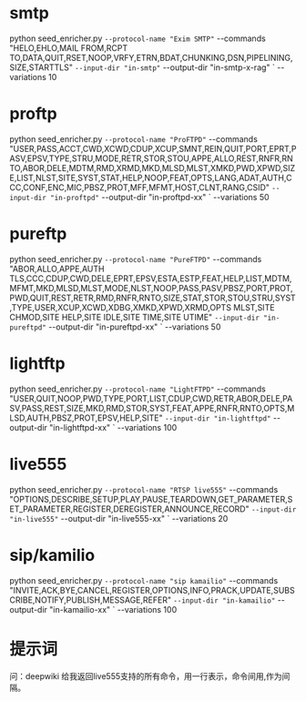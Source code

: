 # smtp
python seed_enricher.py `
    --protocol-name "Exim SMTP" `
    --commands "HELO,EHLO,MAIL FROM,RCPT TO,DATA,QUIT,RSET,NOOP,VRFY,ETRN,BDAT,CHUNKING,DSN,PIPELINING,SIZE,STARTTLS" `
    --input-dir "in-smtp" `
    --output-dir "in-smtp-x-rag" `
    --variations 10


# proftp
python seed_enricher.py `
    --protocol-name "ProFTPD" `
    --commands "USER,PASS,ACCT,CWD,XCWD,CDUP,XCUP,SMNT,REIN,QUIT,PORT,EPRT,PASV,EPSV,TYPE,STRU,MODE,RETR,STOR,STOU,APPE,ALLO,REST,RNFR,RNTO,ABOR,DELE,MDTM,RMD,XRMD,MKD,MLSD,MLST,XMKD,PWD,XPWD,SIZE,LIST,NLST,SITE,SYST,STAT,HELP,NOOP,FEAT,OPTS,LANG,ADAT,AUTH,CCC,CONF,ENC,MIC,PBSZ,PROT,MFF,MFMT,HOST,CLNT,RANG,CSID" `
    --input-dir "in-proftpd" `
    --output-dir "in-proftpd-xx" `
    --variations 50


# pureftp
python seed_enricher.py `
    --protocol-name "PureFTPD" `
    --commands "ABOR,ALLO,APPE,AUTH TLS,CCC,CDUP,CWD,DELE,EPRT,EPSV,ESTA,ESTP,FEAT,HELP,LIST,MDTM,MFMT,MKD,MLSD,MLST,MODE,NLST,NOOP,PASS,PASV,PBSZ,PORT,PROT,PWD,QUIT,REST,RETR,RMD,RNFR,RNTO,SIZE,STAT,STOR,STOU,STRU,SYST,TYPE,USER,XCUP,XCWD,XDBG,XMKD,XPWD,XRMD,OPTS MLST,SITE CHMOD,SITE HELP,SITE IDLE,SITE TIME,SITE UTIME" `
    --input-dir "in-pureftpd" `
    --output-dir "in-pureftpd-xx" `
    --variations 50

# lightftp
python seed_enricher.py `
    --protocol-name "LightFTPD" `
    --commands "USER,QUIT,NOOP,PWD,TYPE,PORT,LIST,CDUP,CWD,RETR,ABOR,DELE,PASV,PASS,REST,SIZE,MKD,RMD,STOR,SYST,FEAT,APPE,RNFR,RNTO,OPTS,MLSD,AUTH,PBSZ,PROT,EPSV,HELP,SITE" `
    --input-dir "in-lightftpd" `
    --output-dir "in-lightftpd-xx" `
    --variations 100

# live555
python seed_enricher.py `
    --protocol-name "RTSP live555" `
    --commands "OPTIONS,DESCRIBE,SETUP,PLAY,PAUSE,TEARDOWN,GET_PARAMETER,SET_PARAMETER,REGISTER,DEREGISTER,ANNOUNCE,RECORD" `
    --input-dir "in-live555" `
    --output-dir "in-live555-xx" `
    --variations 20

# sip/kamilio
python seed_enricher.py `
    --protocol-name "sip kamailio" `
    --commands "INVITE,ACK,BYE,CANCEL,REGISTER,OPTIONS,INFO,PRACK,UPDATE,SUBSCRIBE,NOTIFY,PUBLISH,MESSAGE,REFER" `
    --input-dir "in-kamailio" `
    --output-dir "in-kamailio-xx" `
    --variations 100


# 提示词
问：deepwiki
给我返回live555支持的所有命令，用一行表示，命令间用,作为间隔。
